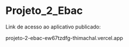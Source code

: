 # Projeto_2_Ebac

Link de acesso ao aplicativo publicado:

projeto-2-ebac-ew67tzdfg-thimachal.vercel.app
